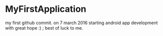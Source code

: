 # MyFirstApplication
my first github commit.
on 7 march 2016
starting android app development with great hope :) ;
best of luck to me.
